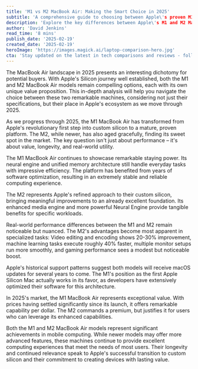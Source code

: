 ```yaml
---
title: 'M1 vs M2 MacBook Air: Making the Smart Choice in 2025'
subtitle: 'A comprehensive guide to choosing between Apple\'s proven M1 and refined M2 MacBook Air models in 2025'
description: 'Explore the key differences between Apple\'s M1 and M2 MacBook Air models in 2025. Learn which model offers the best value for your specific needs, considering performance, software support, and real-world usage scenarios.'
author: 'David Jenkins'
read_time: '8 mins'
publish_date: '2025-02-19'
created_date: '2025-02-19'
heroImage: 'https://images.magick.ai/laptop-comparison-hero.jpg'
cta: 'Stay updated on the latest in tech comparisons and reviews - follow us on LinkedIn for expert insights and analysis that help you make informed decisions about your next technology purchase.'
---
```


The MacBook Air landscape in 2025 presents an interesting dichotomy for potential buyers. With Apple's Silicon journey well established, both the M1 and M2 MacBook Air models remain compelling options, each with its own unique value proposition. This in-depth analysis will help you navigate the choice between these two remarkable machines, considering not just their specifications, but their place in Apple's ecosystem as we move through 2025.

As we progress through 2025, the M1 MacBook Air has transformed from Apple's revolutionary first step into custom silicon to a mature, proven platform. The M2, while newer, has also aged gracefully, finding its sweet spot in the market. The key question isn't just about performance – it's about value, longevity, and real-world utility.

The M1 MacBook Air continues to showcase remarkable staying power. Its neural engine and unified memory architecture still handle everyday tasks with impressive efficiency. The platform has benefited from years of software optimization, resulting in an extremely stable and reliable computing experience.

The M2 represents Apple's refined approach to their custom silicon, bringing meaningful improvements to an already excellent foundation. Its enhanced media engine and more powerful Neural Engine provide tangible benefits for specific workloads.

Real-world performance differences between the M1 and M2 remain noticeable but nuanced. The M2's advantages become most apparent in specialized tasks: Video editing and encoding shows 20-30% improvement, machine learning tasks execute roughly 40% faster, multiple monitor setups run more smoothly, and gaming performance sees a modest but noticeable boost.

Apple's historical support patterns suggest both models will receive macOS updates for several years to come. The M1's position as the first Apple Silicon Mac actually works in its favor, as developers have extensively optimized their software for this architecture.

In 2025's market, the M1 MacBook Air represents exceptional value. With prices having settled significantly since its launch, it offers remarkable capability per dollar. The M2 commands a premium, but justifies it for users who can leverage its enhanced capabilities.

Both the M1 and M2 MacBook Air models represent significant achievements in mobile computing. While newer models may offer more advanced features, these machines continue to provide excellent computing experiences that meet the needs of most users. Their longevity and continued relevance speak to Apple's successful transition to custom silicon and their commitment to creating devices with lasting value.